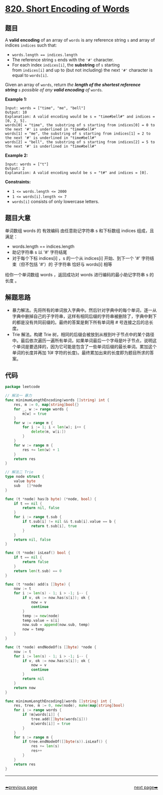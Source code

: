 # [820. Short Encoding of Words](https://leetcode.com/problems/short-encoding-of-words/)


## 题目

A **valid encoding** of an array of `words` is any reference string `s` and array of indices `indices` such that:

- `words.length == indices.length`
- The reference string `s` ends with the `'#'` character.
- For each index `indices[i]`, the **substring** of `s` starting from `indices[i]` and up to (but not including) the next `'#'` character is equal to `words[i]`.

Given an array of `words`, return *the **length of the shortest reference string*** `s` *possible of any **valid encoding** of* `words`*.*

**Example 1:**

```
Input: words = ["time", "me", "bell"]
Output: 10
Explanation: A valid encoding would be s = "time#bell#" and indices = [0, 2, 5].
words[0] = "time", the substring of s starting from indices[0] = 0 to the next '#' is underlined in "time#bell#"
words[1] = "me", the substring of s starting from indices[1] = 2 to the next '#' is underlined in "time#bell#"
words[2] = "bell", the substring of s starting from indices[2] = 5 to the next '#' is underlined in "time#bell#"
```

**Example 2:**

```
Input: words = ["t"]
Output: 2
Explanation: A valid encoding would be s = "t#" and indices = [0].
```

**Constraints:**

- `1 <= words.length <= 2000`
- `1 <= words[i].length <= 7`
- `words[i]` consists of only lowercase letters.

## 题目大意

单词数组 words 的 有效编码 由任意助记字符串 s 和下标数组 indices 组成，且满足：

- words.length == indices.length
- 助记字符串 s 以 '#' 字符结尾
- 对于每个下标 indices[i] ，s 的一个从 indices[i] 开始、到下一个 '#' 字符结束（但不包括 '#'）的 子字符串 恰好与 words[i] 相等

给你一个单词数组 words ，返回成功对 words 进行编码的最小助记字符串 s 的长度 。

## 解题思路

- 暴力解法。先将所有的单词放入字典中。然后针对字典中的每个单词，逐一从字典中删掉自己的子字符串，这样有相同后缀的字符串被删除了，字典中剩下的都是没有共同前缀的。最终的答案是剩下所有单词用 # 号连接之后的总长度。
- Trie 解法。构建 Trie 树，相同的后缀会被放到从根到叶子节点中的某个路径中。最后依次遍历一遍所有单词，如果单词最后一个字母是叶子节点，说明这个单词是要选择的，因为它可能是包含了一些单词后缀的最长单词。累加这个单词的长度并再加 1(# 字符的长度)。最终累加出来的长度即为题目所求的答案。

## 代码

```go
package leetcode

// 解法一 暴力
func minimumLengthEncoding(words []string) int {
	res, m := 0, map[string]bool{}
	for _, w := range words {
		m[w] = true
	}
	for w := range m {
		for i := 1; i < len(w); i++ {
			delete(m, w[i:])
		}
	}
	for w := range m {
		res += len(w) + 1
	}
	return res
}

// 解法二 Trie
type node struct {
	value byte
	sub   []*node
}

func (t *node) has(b byte) (*node, bool) {
	if t == nil {
		return nil, false
	}
	for i := range t.sub {
		if t.sub[i] != nil && t.sub[i].value == b {
			return t.sub[i], true
		}
	}
	return nil, false
}

func (t *node) isLeaf() bool {
	if t == nil {
		return false
	}
	return len(t.sub) == 0
}

func (t *node) add(s []byte) {
	now := t
	for i := len(s) - 1; i > -1; i-- {
		if v, ok := now.has(s[i]); ok {
			now = v
			continue
		}
		temp := new(node)
		temp.value = s[i]
		now.sub = append(now.sub, temp)
		now = temp
	}
}

func (t *node) endNodeOf(s []byte) *node {
	now := t
	for i := len(s) - 1; i > -1; i-- {
		if v, ok := now.has(s[i]); ok {
			now = v
			continue
		}
		return nil
	}
	return now
}

func minimumLengthEncoding1(words []string) int {
	res, tree, m := 0, new(node), make(map[string]bool)
	for i := range words {
		if !m[words[i]] {
			tree.add([]byte(words[i]))
			m[words[i]] = true
		}
	}
	for s := range m {
		if tree.endNodeOf([]byte(s)).isLeaf() {
			res += len(s)
			res++
		}
	}
	return res
}
```



----------------------------------------------
<div style="display: flex;justify-content: space-between;align-items: center;">
<p><a href="https://books.halfrost.com/leetcode/ChapterFour/0800~0899/0819.Most-Common-Word/">⬅️previous page</a></p>
<p><a href="https://books.halfrost.com/leetcode/ChapterFour/0800~0899/0821.Shortest-Distance-to-a-Character/">next page➡️</a></p>
</div>
